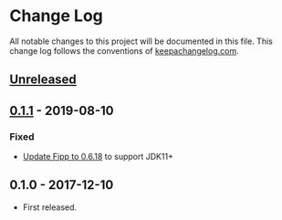 # Change Log
All notable changes to this project will be documented in this file. This change log follows the conventions of [keepachangelog.com](http://keepachangelog.com/).

## [Unreleased]

## [0.1.1] - 2019-08-10
### Fixed
- [Update Fipp to 0.6.18](https://github.com/athos/Pinpointer/commit/ac4adf16aa232df23177b7608fec03f7d0fc9c54) to support JDK11+

## 0.1.0 - 2017-12-10
- First released.

[Unreleased]: https://github.com/athos/pinpointer/compare/0.1.1...HEAD
[0.1.1]: https://github.com/athos/pinpointer/compare/0.1.0...0.1.1
